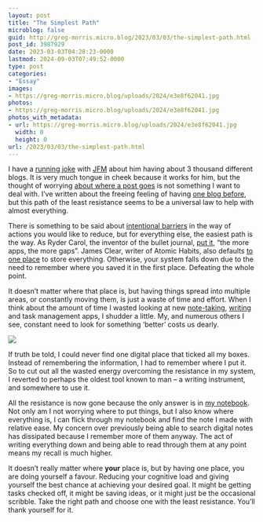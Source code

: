 ```yaml
---
layout: post
title: "The Simplest Path"
microblog: false
guid: http://greg-morris.micro.blog/2023/03/03/the-simplest-path.html
post_id: 3987929
date: 2023-03-03T04:28:23-0000
lastmod: 2024-09-03T07:49:52-0000
type: post
categories:
- "Essay"
images:
- https://greg-morris.micro.blog/uploads/2024/e3e8f62041.jpg
photos:
- https://greg-morris.micro.blog/uploads/2024/e3e8f62041.jpg
photos_with_metadata:
- url: https://greg-morris.micro.blog/uploads/2024/e3e8f62041.jpg
  width: 0
  height: 0
url: /2023/03/03/the-simplest-path.html
---
```

I have a [running joke](https://micro.blog/numericcitizen/16030689) with [JFM](https://micro.blog/numericcitizen) about him having about 3 thousand different blogs. It is very much tongue in cheek because it works for him, but the thought of worrying [about where a post goes](gregmorris.co.uk/2021/02/13/where-does-this.html) is not something I want to deal with. I’ve written about the freeing feeling of having [one blog before](https://gregmorris.co.uk/2021/03/28/why-microblog.html), but this path of the least resistance seems to be a universal law to help with almost everything.

There is something to be said about [intentional barriers](gregmorris.co.uk/2019/12/17/intentional-barriers.html) in the way of actions you would like to reduce, but for everything else, the easiest path is the way. As Ryder Carol, the inventor of the bullet journal, [put it,](https://youtu.be/DZVaVav8lGo) “the more apps, the more gaps”. James Clear, writer of Atomic Habits, also defaults [to one place](https://www.youtube.com/watch?v=T2r1jyhT2vg) to store everything. Otherwise, your system falls down due to the need to remember where you saved it in the first place. Defeating the whole point.

It doesn’t matter where that place is, but having things spread into multiple areas, or constantly moving them, is just a waste of time and effort. When I think about the amount of time I wasted looking at new [note-taking](gregmorris.co.uk/2022/08/02/writing-instead-of.html), [writing](gregmorris.co.uk/2021/03/19/looking-for-my.html) and task management apps, I shudder a little. My, and numerous others I see, constant need to look for something ‘better’ costs us dearly.

![](https://greg-morris.micro.blog/uploads/2024/e3e8f62041.jpg)

If truth be told, I could never find one digital place that ticked all my boxes. Instead of remembering the information, I had to remember where I put it. So to cut out all the wasted energy overcoming the resistance in my system, I reverted to perhaps the oldest tool known to man – a writing instrument, and somewhere to use it.

All the resistance is now gone because the only answer is in [my notebook](gregmorris.co.uk/2023/02/12/a-new-notebook.html). Not only am I not worrying where to put things, but I also know where everything is, I can flick through my notebook and find the note I made with relative ease. My concern over previously being able to search digital notes has dissipated because I remember more of them anyway. The act of writing everything down and being able to read through them at any point means my recall is much higher.

It doesn’t really matter where **your** place is, but by having one place, you are doing yourself a favour. Reducing your cognitive load and giving yourself the best chance at achieving your desired goal. It might be getting tasks checked off, it might be saving ideas, or it might just be the occasional scribble. Take the right path and choose one with the least resistance. You’ll thank yourself for it.
